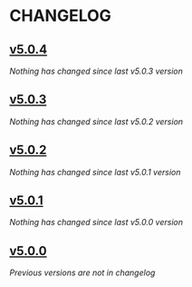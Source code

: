 # CHANGELOG

## [v5.0.4](https://github.com/softspring/media-bundle/releases/tag/v5.0.4)

*Nothing has changed since last v5.0.3 version*

## [v5.0.3](https://github.com/softspring/media-bundle/releases/tag/v5.0.3)

*Nothing has changed since last v5.0.2 version*

## [v5.0.2](https://github.com/softspring/media-bundle/releases/tag/v5.0.2)

*Nothing has changed since last v5.0.1 version*

## [v5.0.1](https://github.com/softspring/media-bundle/releases/tag/v5.0.1)

*Nothing has changed since last v5.0.0 version*

## [v5.0.0](https://github.com/softspring/media-bundle/releases/tag/v5.0.0)

*Previous versions are not in changelog*
